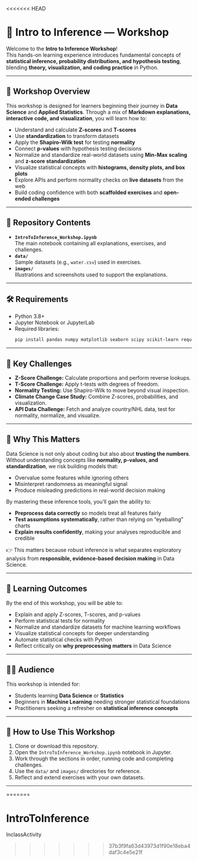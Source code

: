 <<<<<<< HEAD
# 📘 Intro to Inference — Workshop

Welcome to the **Intro to Inference Workshop**!  
This hands-on learning experience introduces fundamental concepts of **statistical inference, probability distributions, and hypothesis testing**, blending **theory, visualization, and coding practice** in Python.

---

## 🚀 Workshop Overview

This workshop is designed for learners beginning their journey in **Data Science** and **Applied Statistics**. Through a mix of **Markdown explanations, interactive code, and visualization**, you will learn how to:

- Understand and calculate **Z-scores** and **T-scores**  
- Use **standardization** to transform datasets  
- Apply the **Shapiro-Wilk test** for testing **normality**  
- Connect **p-values** with hypothesis testing decisions  
- Normalize and standardize real-world datasets using **Min-Max scaling** and **z-score standardization**  
- Visualize statistical concepts with **histograms, density plots, and box plots**  
- Explore APIs and perform normality checks on **live datasets** from the web  
- Build coding confidence with both **scaffolded exercises** and **open-ended challenges**

---

## 📂 Repository Contents

- **`IntroToInference_Workshop.ipynb`**  
  The main notebook containing all explanations, exercises, and challenges.  
- **`data/`**  
  Sample datasets (e.g., `water.csv`) used in exercises.  
- **`images/`**  
  Illustrations and screenshots used to support the explanations.  

---

## 🛠️ Requirements

- Python 3.8+  
- Jupyter Notebook or JupyterLab  
- Required libraries:
  ```bash
  pip install pandas numpy matplotlib seaborn scipy scikit-learn requests

---

## 🌟 Key Challenges

- **Z-Score Challenge:** Calculate proportions and perform reverse lookups.  
- **T-Score Challenge:** Apply t-tests with degrees of freedom.  
- **Normality Testing:** Use Shapiro-Wilk to move beyond visual inspection.  
- **Climate Change Case Study:** Combine Z-scores, probabilities, and visualization.  
- **API Data Challenge:** Fetch and analyze country/NHL data, test for normality, normalize, and visualize.  

---

## 🚀 Why This Matters

Data Science is not only about coding but also about **trusting the numbers**.  
Without understanding concepts like **normality, p-values, and standardization**, we risk building models that:  

- Overvalue some features while ignoring others  
- Misinterpret randomness as meaningful signal  
- Produce misleading predictions in real-world decision making  

By mastering these inference tools, you’ll gain the ability to:  

- **Preprocess data correctly** so models treat all features fairly  
- **Test assumptions systematically**, rather than relying on “eyeballing” charts  
- **Explain results confidently**, making your analyses reproducible and credible  

👉 This matters because robust inference is what separates exploratory analysis from **responsible, evidence-based decision making** in Data Science.

---

## 🎯 Learning Outcomes

By the end of this workshop, you will be able to:

- Explain and apply Z-scores, T-scores, and p-values  
- Perform statistical tests for normality  
- Normalize and standardize datasets for machine learning workflows  
- Visualize statistical concepts for deeper understanding  
- Automate statistical checks with Python  
- Reflect critically on **why preprocessing matters** in Data Science  

---

## 👩‍🏫 Audience

This workshop is intended for:  
- Students learning **Data Science** or **Statistics**  
- Beginners in **Machine Learning** needing stronger statistical foundations  
- Practitioners seeking a refresher on **statistical inference concepts**  

---

## 📢 How to Use This Workshop

1. Clone or download this repository.  
2. Open the `IntroToInference_Workshop.ipynb` notebook in Jupyter.  
3. Work through the sections in order, running code and completing challenges.  
4. Use the `data/` and `images/` directories for reference.  
5. Reflect and extend exercises with your own datasets.

---
=======
# IntroToInference
InclassActivity
>>>>>>> 37b3f9fa63d43973d1f90e18eba4daf3c4e5e21f
